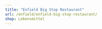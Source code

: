 ```yaml
---
title: "Enfield Big Stop Restaurant"
url: /enfield/enfield-big-stop-restaurant/
shop: Lebensmittel
---
```

